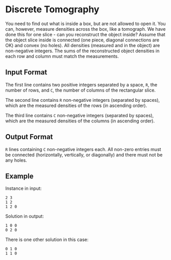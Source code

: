 # Discrete Tomography

You need to find out what is inside a box, but are not allowed to open it. You can, however, measure densities across the box, like a tomograph. We have done this for one slice - can you reconstruct the object inside? Assume that the object slice inside is connected (one piece, diagonal connections are OK) and convex (no holes). All densities (measured and in the object) are non-negative integers. The sums of the reconstructed object densities in each row and column must match the measurements.


## Input Format

The first line contains two positive integers separated by a space, `R`, the number of rows, and `C`, the number of columns of the rectangular slice.

The second line contains `R` non-negative integers (separated by spaces), which are the measured densities of the rows (in ascending order).

The third line contains `C` non-negative integers (separated by spaces), which are the measured densities of the columns (in ascending order).

## Output Format

`R` lines containing `C` non-negative integers each. All non-zero entries must be connected (horizontally, vertically, or diagonally) and there must not be any holes.

## Example

Instance in input:
```
2 3
1 2
1 2 0
```

Solution in output:
```
1 0 0
0 2 0
```

There is one other solution in this case:
```
0 1 0
1 1 0
